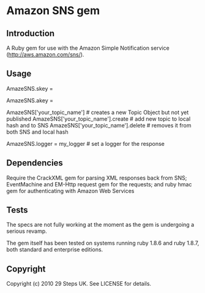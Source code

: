 Amazon SNS gem
==============

Introduction
---------
A Ruby gem for use with the Amazon Simple Notification service (http://aws.amazon.com/sns/).

Usage
---------------

AmazeSNS.skey = <your amazon aws secret key>

AmazeSNS.akey = <your amazon aws access key>

AmazeSNS['your_topic_name'] # creates a new Topic Object but not yet published
AmazeSNS['your_topic_name'].create # add new topic to local hash and to SNS
AmazeSNS['your_topic_name'].delete # removes it from both SNS and local hash

AmazeSNS.logger = my_logger # set a logger for the response

Dependencies
---------------
Require the CrackXML gem for parsing XML responses back from SNS; EventMachine
and EM-Http request gem for the requests; and ruby hmac gem for authenticating with Amazon Web Services


Tests
---------------
The specs are not fully working at the moment as the gem is undergoing a serious revamp.

The gem itself has been tested on systems running ruby 1.8.6 and ruby 1.8.7, both standard and enterprise editions.



Copyright
---------

Copyright (c) 2010 29 Steps UK. See LICENSE for details.